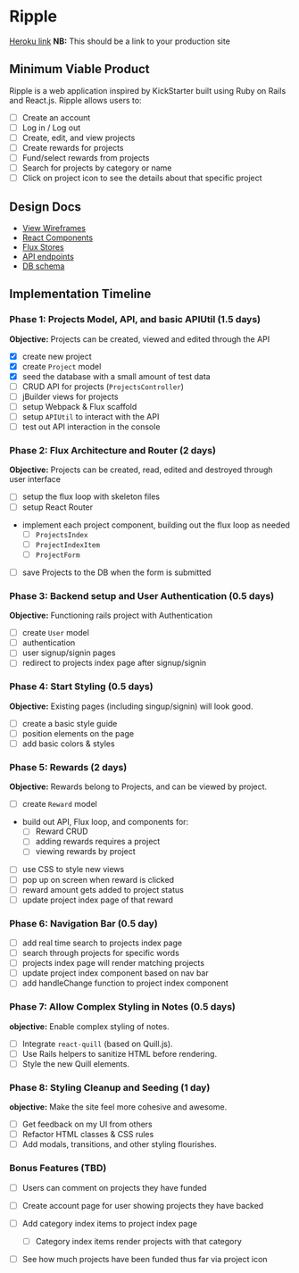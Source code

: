 # Ripple

[Heroku link][heroku] **NB:** This should be a link to your production site

[heroku]: http://www.herokuapp.com

## Minimum Viable Product

Ripple is a web application inspired by KickStarter built using Ruby on Rails and React.js. Ripple allows users to:

<!-- This is a Markdown checklist. Use it to keep track of your
progress. Put an x between the brackets for a checkmark: [x] -->

- [ ] Create an account
- [ ] Log in / Log out
- [ ] Create, edit, and view projects
- [ ] Create rewards for projects
- [ ] Fund/select rewards from projects
- [ ] Search for projects by category or name
- [ ] Click on project icon to see the details about that specific project

## Design Docs
* [View Wireframes][views]
* [React Components][components]
* [Flux Stores][stores]
* [API endpoints][api-endpoints]
* [DB schema][schema]

[views]: ./docs/views.md
[components]: ./docs/components.md
[stores]: ./docs/stores.md
[api-endpoints]: ./docs/api-endpoints.md
[schema]: ./docs/schema.md

## Implementation Timeline

### Phase 1: Projects Model, API, and basic APIUtil (1.5 days)

**Objective:** Projects can be created, viewed and edited through the API

- [X] create new project
- [X] create `Project` model
- [X] seed the database with a small amount of test data
- [ ] CRUD API for projects (`ProjectsController`)
- [ ] jBuilder views for projects
- [ ] setup Webpack & Flux scaffold
- [ ] setup `APIUtil` to interact with the API
- [ ] test out API interaction in the console

### Phase 2: Flux Architecture and Router (2 days)

**Objective:** Projects can be created, read, edited and destroyed through user interface

- [ ] setup the flux loop with skeleton files
- [ ] setup React Router
- implement each project component, building out the flux loop as needed
  - [ ] `ProjectsIndex`
  - [ ] `ProjectIndexItem`
  - [ ] `ProjectForm`
- [ ] save Projects to the DB when the form is submitted

### Phase 3: Backend setup and User Authentication (0.5 days)

**Objective:** Functioning rails project with Authentication

- [ ] create `User` model
- [ ] authentication
- [ ] user signup/signin pages
- [ ] redirect to projects index page after signup/signin

### Phase 4: Start Styling (0.5 days)

**Objective:** Existing pages (including singup/signin) will look good.

- [ ] create a basic style guide
- [ ] position elements on the page
- [ ] add basic colors & styles

### Phase 5: Rewards (2 days)

**Objective:** Rewards belong to Projects, and can be viewed by project.

- [ ] create `Reward` model
- build out API, Flux loop, and components for:
  - [ ] Reward CRUD
  - [ ] adding rewards requires a project
  - [ ] viewing rewards by project
- [ ] use CSS to style new views
- [ ] pop up on screen when reward is clicked
- [ ] reward amount gets added to project status
- [ ] update project index page of that reward

### Phase 6: Navigation Bar (0.5 day)
- [ ] add real time search to projects index page
- [ ] search through projects for specific words
- [ ] projects index page will render matching projects
- [ ] update project index component based on nav bar
- [ ] add handleChange function to project index component

### Phase 7: Allow Complex Styling in Notes (0.5 days)

**objective:** Enable complex styling of notes.

- [ ] Integrate `react-quill` (based on Quill.js).
- [ ] Use Rails helpers to sanitize HTML before rendering.
- [ ] Style the new Quill elements.

### Phase 8: Styling Cleanup and Seeding (1 day)

**objective:** Make the site feel more cohesive and awesome.

- [ ] Get feedback on my UI from others
- [ ] Refactor HTML classes & CSS rules
- [ ] Add modals, transitions, and other styling flourishes.

### Bonus Features (TBD)
- [ ] Users can comment on projects they have funded
- [ ] Create account page for user showing projects they have backed
- [ ] Add category index items to project index page
  - [ ] Category index items render projects with that category
- [ ] See how much projects have been funded thus far via project icon


[phase-one]: ./docs/phases/phase1.md
[phase-two]: ./docs/phases/phase2.md
[phase-three]: ./docs/phases/phase3.md
[phase-four]: ./docs/phases/phase4.md
[phase-five]: ./docs/phases/phase5.md
[phase-six]: ./docs/phases/phase6.md
[phase-seven]: ./docs/phases/phase7.md
[phase-eight]: ./docs/phases/phase8.md
